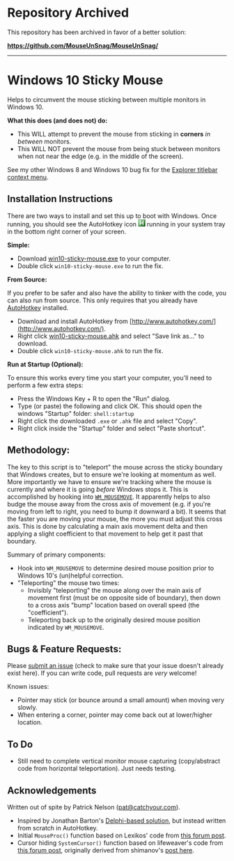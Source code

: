 # Repository Archived

This repository has been archived in favor of a better solution:

**https://github.com/MouseUnSnag/MouseUnSnag/**

---

# Windows 10 Sticky Mouse
Helps to circumvent the mouse sticking between multiple monitors in Windows 10. 

**What this does (and does not) do:**
* This WILL attempt to prevent the mouse from sticking in **corners** _in between_ monitors. 
* This WILL NOT prevent the mouse from being stuck between monitors when not near the edge (e.g. in the middle of the screen).  

See my other Windows 8 and Windows 10 bug fix for the [Explorer titlebar context menu](https://github.com/patricknelson/windows-explorer-context-bug).

## Installation Instructions

There are two ways to install and set this up to boot with Windows. Once running, you should see the AutoHotkey icon ![AutoHotkey System Tray Icon](images/autohotkey-tray.png) running in your system tray in the bottom right corner of your screen.

**Simple:**

* Download [win10-sticky-mouse.exe](https://github.com/patricknelson/win10-sticky-mouse/raw/master/win10-sticky-mouse.exe) to your computer.
* Double click `win10-sticky-mouse.exe` to run the fix.

**From Source:**

If you prefer to be safer and also have the ability to tinker with the code, you can also run from source. This only requires that you already have [AutoHotkey](http://www.autohotkey.com/) installed. 

* Download and install AutoHotkey from [http://www.autohotkey.com/](http://www.autohotkey.com/).
* Right click [win10-sticky-mouse.ahk](https://github.com/patricknelson/win10-sticky-mouse/raw/master/win10-sticky-mouse.ahk) and select "Save link as..." to download.
* Double click `win10-sticky-mouse.ahk` to run the fix. 


**Run at Startup (Optional):**

To ensure this works every time you start your computer, you'll need to perform a few extra steps:

  * Press the Windows Key + R to open the "Run" dialog.
  * Type (or paste) the following and click OK. This should open the windows "Startup" folder: `shell:startup`
  * Right click the downloaded `.exe` or `.ahk` file and select "Copy".
  * Right click inside the "Startup" folder and select "Paste shortcut".

## Methodology:

The key to this script is to "teleport" the mouse across the sticky boundary that Windows creates, but to ensure we're looking at momentum as well. More importantly we have to ensure we're tracking where the mouse is currently and where it is going _before_ Windows stops it. This is accomplished by hooking into [`WM_MOUSEMOVE`](https://msdn.microsoft.com/en-us/library/windows/desktop/ms645616%28v=vs.85%29.aspx). It apparently helps to also budge the mouse away from the cross axis of movement (e.g. if you're moving from left to right, you need to bump it downward a bit). It seems that the faster you are moving your mouse, the more you must adjust this cross axis. This is done by calculating a main axis movement delta and then applying a slight coefficient to that movement to help get it past that boundary.  

Summary of primary components:

* Hook into `WM_MOUSEMOVE` to determine desired mouse position prior to Windows 10's (un)helpful correction.
* "Teleporting" the mouse two times: 
  * Invisibly "teleporting" the mouse along over the main axis of movement first (must be on opposite side of boundary), then down to a cross axis "bump" location based on overall speed (the "coefficient").
  * Teleporting back up to the originally desired mouse position indicated by `WM_MOUSEMOVE`.    

## Bugs & Feature Requests:

Please [submit an issue](https://github.com/patricknelson/win10-sticky-mouse/issues) (check to make sure that your issue doesn't already exist here). If you can write code, pull requests are _very_ welcome!

Known issues:

* Pointer may stick (or bounce around a small amount) when moving very slowly.
* When entering a corner, pointer may come back out at lower/higher location.

## To Do
* Still need to complete vertical monitor mouse capturing (copy/abstract code from horizontal teleportation). Just needs testing. 


## Acknowledgements

Written out of spite by Patrick Nelson (pat@catchyour.com).

* Inspired by Jonathan Barton's [Delphi-based solution](http://www.jawfin.net/?page_id=143), but instead written from scratch in AutoHotkey. 
* Initial `MouseProc()` function based on Lexikos' code from [this forum post](//autohotkey.com/board/topic/27067-mouse-move-detection/?p=174693).
* Cursor hiding `SystemCursor()` function based on lifeweaver's code from [this forum post](https://autohotkey.com/board/topic/99043-auto-hiding-the-mouse-cursor-temporarily/?p=622246), originally derived from shimanov's [post here](https://autohotkey.com/board/topic/5727-hiding-the-mouse-cursor/?p=35098).
